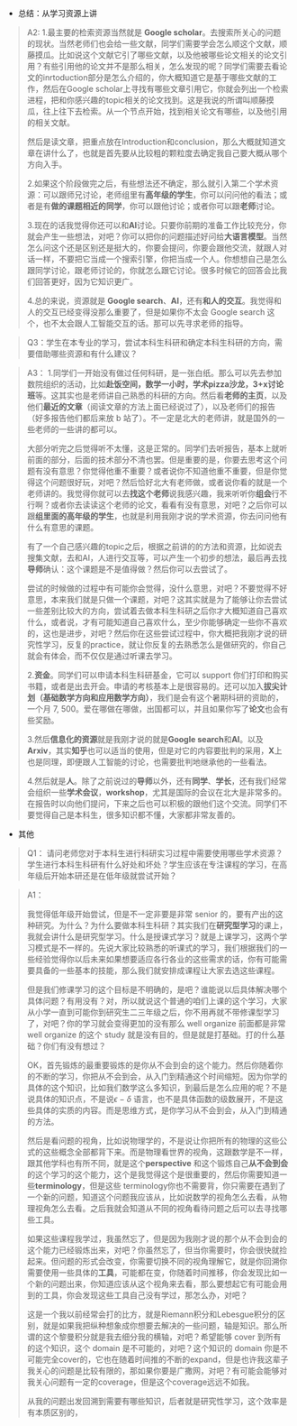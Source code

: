 + 总结：从学习资源上讲

>A2:
>1.最主要的检索资源当然就是 **Google scholar**。去搜索所关心的问题的现状。当然老师们也会给一些文献，同学们需要学会怎么顺这个文献，顺藤摸瓜。比如说这个文献它引了哪些文献，以及他被哪些论文相关的论文引用？有些引用他的论文并不是那么相关，怎么发现的呢？同学们需要去看论文的inrtoduction部分是怎么介绍的，你大概知道它是基于哪些文献的工作，然后在Google scholar上寻找有哪些文章引用它，你就会列出一个检索进程，把和你感兴趣的topic相关的论文找到。这是我说的所谓叫顺藤摸瓜，往上往下去检索。从一个节点开始，找到相关论文有哪些，以及他引用的相关文献。
>
>然后是读文章，把重点放在Introduction和conclusion，那么大概就知道文章在讲什么了，也就是首先要从比较粗的颗粒度去确定我自己要大概从哪个方向入手。
>
>2.如果这个阶段做完之后，有些想法还不确定，那么就引入第二个学术资源：可以跟师兄讨论，老师组里有**高年级的学生**，你可以问问他的看法；或者是有**做的课题相近的同学**，你可以跟他讨论；或者你可以跟**老师**讨论。
>
>3.现在的话我觉得你还可以和**AI**讨论。只要你前期的准备工作比较充分，你就会产生一些想法，对吧？你可以把你的问题描述好问给**大语言模型**。当然怎么问这个还是区别还是挺大的，你要会提问，你要会跟他交流，就跟人对话一样，不要把它当成一个搜索引擎，你把当成一个人。你想想自己是怎么跟同学讨论，跟老师讨论的，你就怎么跟它讨论。很多时候它的回答会比我们回答更好，因为它知识更广。
>
>4.总的来说，资源就是 **Google search**、**AI**，还有**和人的交互**。我觉得和人的交互已经变得没那么重要了，但是如果你不太会 Google search 这个，也不太会跟人工智能交互的话。那可以先寻求老师的指导。



>Q3：学生在本专业的学习，尝试本科生科研和确定本科生科研的方向，需要借助哪些资源和有什么建议？

>A3：
>1.同学们一开始没有做过任何科研，是一张白纸。那么可以先去参加数院组织的活动，比如**赴饭空间，数学一小时，学术pizza沙龙，3+x讨论班**等。这其实也是老师讲自己熟悉的科研的方向。然后看**老师的主页**，以及他们**最近的文章**（阅读文章的方法上面已经说过了），以及老师们的报告（好多报告他们都后来放 b 站了）。不一定是北大的老师讲，就是国外的一些老师的一些讲的都可以。
>
>大部分听完之后觉得听不太懂，这是正常的。同学们去听报告，基本上就听前面的部分，后面的技术部分不清也罢。但是重要的是，你要去思考这个问题有没有意思？你觉得他重不重要？或者说你不知道他重不重要，但是你觉得这个问题很好玩，对吧？然后恰好北大有老师做，或者说你看的就是一个老师讲的。我觉得你就可以去**找这个老师**说我感兴趣，我来听听你**组会**行不行啊？或者你去读读这个老师的论文，看看有没有意思，对吧？之后你可以跟**组里面的高年级的学生**，也就是利用我刚才说的学术资源，你去问问他有什么有意思的课题。
>
>有了一个自己感兴趣的topic之后，根据之前讲的的方法和资源，比如说去搜集文献，去和AI，人进行交互等，可以产生一个初步的想法，最后再去找**导师**确认：这个课题是不是值得做？然后你可以去尝试了。
>
>尝试的时候做的过程中有可能你会觉得，没什么意思，对吧？不要觉得不好意思，本来我们就是只做一个课题，对吧？这其实就是为了能够让你去尝试一些差别比较大的方向，尝试着去做本科生科研之后你才大概知道自己喜欢什么，或者说，才有可能知道自己喜欢什么，至少你能够确定一些你不喜欢的，这也是进步，对吧？然后你在这些尝试过程中，你大概把我刚才说的研究性学习，反复的practice，就让你反复的去熟悉怎么是做研究的，你自己就会有体会，而不仅仅是通过听课去学习。
>
>2.**资金**。同学们可以申请本科生科研基金，它可以 support 你们打印和购买书籍，或者是出去开会。申请的考核基本上是很容易的。还可以加入**拔尖计划（基础数学方向和应用数学方向）**，我们是会有这个暑期科研的资助的，一个月 7, 500。爱在哪做在哪做，出国都可以，并且如果你写了**论文**也会有些奖励。
>
>3.然后**信息化的资源**就是我刚才说的就是**Google search**和**AI**。以及**Arxiv**，其实**知乎**也可以适当的使用，但是对它的内容要批判的采用，**X**上也是同理，即便跟人工智能的讨论，也需要批判地继承他的一些看法。
>
>4.然后就是**人**。除了之前说过的**导师**以外，还有**同学**、**学长**，还有我们经常会组织一些**学术会议**，**workshop**，尤其是国际的会议在北大是非常多的。在报告时以向他们提问，下来之后也可以积极的跟他们这个交流。同学们不要觉得自己是本科生，很多知识都不懂，大家都非常友善的。



+ 其他

>Q1： 请问老师您对于本科生进行科研实习过程中需要使用哪些学术资源？学生进行本科生科研有什么好处和坏处？学生应该在专注课程的学习，在高年级后开始本研还是在低年级就尝试开始？

>A1：
>
>我觉得低年级开始尝试，但是不一定非要是非常 senior 的，要有产出的这种研究。为什么？为什么要做本科生科研？其实我们在**研究型学习**的课上，我就会讲什么是研究型学习。什么是授课式学习？就是上课学习，这两个学习模式是不一样的。先说大家比较熟悉的听课式的学习，我们根据我们的一些经验觉得你以后未来如果想要适应各行各业的这些需求的话，你有可能需要具备的一些基本的技能，那么我们就安排成课程让大家去选这些课程。
>
>但是我们修课学习的这个目标是不明确的，是吧？谁能说以后具体解决哪个具体问题？有用没有？对，所以就说这个普通的咱们上课的这个学习，大家从小学一直到可能你到研究生二三年级之后，你不用再就不带修课型学习了，对吧？你的学习就会变得更加的没有那么 well organize 前面都是非常 well organize 的这个 study 就是没有目的，但是就是打基础。打的什么基础？你们有没有想过？
>
>OK，首先锻炼的最重要锻炼的是你从不会到会的这个能力。然后你随着你的不断的学习，你把从不会到会，从入门到精通这个时间缩短。因为你学的具体的这个知识，比如我们数学这么多知识，到最后是怎么应用的呢？不是说具体的知识点，不是说$\epsilon-\delta$ 语言，也不是具体函数的级数展开，不是这些具体的实质的内容。而是思维方式，是你学习从不会到会，从入门到精通的方法。
>
>然后是看问题的视角，比如说物理学的，不是说让你把所有的物理的这些公式的这些概念全部都背下来。而是物理看世界的视角，这跟数学是不一样，跟其他学科也有所不同，就是这个**perspective** 和这个锻炼自己**从不会到会**的这个学习的这个能力，这个是我觉得这个是很重要的，然后你需要知道一些**terminology**，但是这些 terminology你也不需要背，你只需要在遇到了一个新的问题，知道这个问题我应该从，比如说数学的视角怎么去看，从物理视角怎么去看。之后我就会知道从不同的视角看待问题之后可以去寻找哪些工具。
>
>如果这些课程我学过，我虽然忘了，但是因为我刚才说的那个从不会到会的这个能力已经锻炼出来，对吧？你虽然忘了，但当你需要时，你会很快就捡起来。但问题的形式会改变，你需要切换不同的视角理解它，就是你回溯你需要使用一些具体的**工具**，可能都在变，你随着时间推移，你会发现比如一个新的问题出来，你知道应该从这个视角来去看，那么要想起它有可能会用到的工具，你会发现这些工具自己没有学过，那怎么办，对吧？
>
>这是一个我以前经常会打的比方，就是Riemann积分和Lebesgue积分的区别，就是如果我把纵种想象成你想要去解决的一些问题，轴是知识。那么所谓的这个黎曼积分就是我去细分我的横轴，对吧？希望能够 cover 到所有的这个知识，这个 domain 是不可能的，对吧？这个知识的 domain 你是不可能完全cover的，它也在随着时间推的不断的expand，但是也许我这辈子我关心的问题是比较有限的，那如果你要是广撒网，对吧？有可能会能够对我关心问题有一定的coverage，但是这个coverage远远不如我。
>
>从我的问题出发回溯到需要有哪些知识，后者就是研究性学习，这个效率是有本质区别的，
>